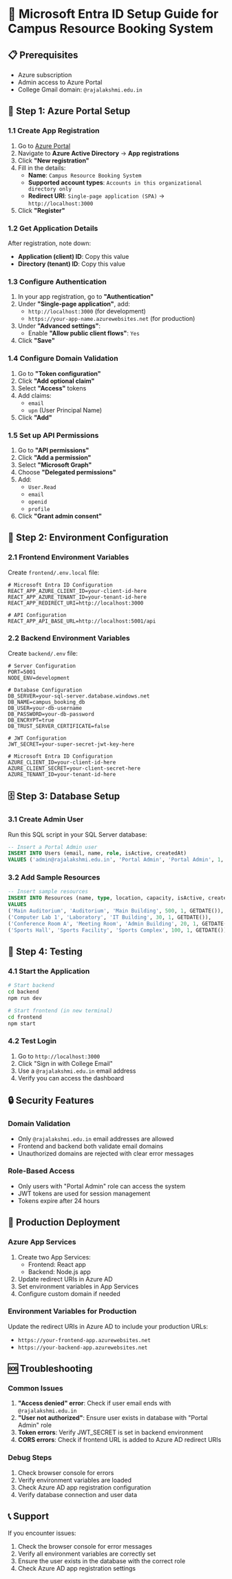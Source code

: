 # 🔐 Microsoft Entra ID Setup Guide for Campus Resource Booking System

## 📋 Prerequisites
- Azure subscription
- Admin access to Azure Portal
- College Gmail domain: `@rajalakshmi.edu.in`

## 🚀 Step 1: Azure Portal Setup

### 1.1 Create App Registration
1. Go to [Azure Portal](https://portal.azure.com)
2. Navigate to **Azure Active Directory** → **App registrations**
3. Click **"New registration"**
4. Fill in the details:
   - **Name**: `Campus Resource Booking System`
   - **Supported account types**: `Accounts in this organizational directory only`
   - **Redirect URI**: `Single-page application (SPA)` → `http://localhost:3000`
5. Click **"Register"**

### 1.2 Get Application Details
After registration, note down:
- **Application (client) ID**: Copy this value
- **Directory (tenant) ID**: Copy this value

### 1.3 Configure Authentication
1. In your app registration, go to **"Authentication"**
2. Under **"Single-page application"**, add:
   - `http://localhost:3000` (for development)
   - `https://your-app-name.azurewebsites.net` (for production)
3. Under **"Advanced settings"**:
   - Enable **"Allow public client flows"**: `Yes`
4. Click **"Save"**

### 1.4 Configure Domain Validation
1. Go to **"Token configuration"**
2. Click **"Add optional claim"**
3. Select **"Access"** tokens
4. Add claims:
   - `email`
   - `upn` (User Principal Name)
5. Click **"Add"**

### 1.5 Set up API Permissions
1. Go to **"API permissions"**
2. Click **"Add a permission"**
3. Select **"Microsoft Graph"**
4. Choose **"Delegated permissions"**
5. Add:
   - `User.Read`
   - `email`
   - `openid`
   - `profile`
6. Click **"Grant admin consent"**

## 🔧 Step 2: Environment Configuration

### 2.1 Frontend Environment Variables
Create `frontend/.env.local` file:
```env
# Microsoft Entra ID Configuration
REACT_APP_AZURE_CLIENT_ID=your-client-id-here
REACT_APP_AZURE_TENANT_ID=your-tenant-id-here
REACT_APP_REDIRECT_URI=http://localhost:3000

# API Configuration
REACT_APP_API_BASE_URL=http://localhost:5001/api
```

### 2.2 Backend Environment Variables
Create `backend/.env` file:
```env
# Server Configuration
PORT=5001
NODE_ENV=development

# Database Configuration
DB_SERVER=your-sql-server.database.windows.net
DB_NAME=campus_booking_db
DB_USER=your-db-username
DB_PASSWORD=your-db-password
DB_ENCRYPT=true
DB_TRUST_SERVER_CERTIFICATE=false

# JWT Configuration
JWT_SECRET=your-super-secret-jwt-key-here

# Microsoft Entra ID Configuration
AZURE_CLIENT_ID=your-client-id-here
AZURE_CLIENT_SECRET=your-client-secret-here
AZURE_TENANT_ID=your-tenant-id-here
```

## 🗄️ Step 3: Database Setup

### 3.1 Create Admin User
Run this SQL script in your SQL Server database:
```sql
-- Insert a Portal Admin user
INSERT INTO Users (email, name, role, isActive, createdAt)
VALUES ('admin@rajalakshmi.edu.in', 'Portal Admin', 'Portal Admin', 1, GETDATE());
```

### 3.2 Add Sample Resources
```sql
-- Insert sample resources
INSERT INTO Resources (name, type, location, capacity, isActive, createdAt)
VALUES 
('Main Auditorium', 'Auditorium', 'Main Building', 500, 1, GETDATE()),
('Computer Lab 1', 'Laboratory', 'IT Building', 30, 1, GETDATE()),
('Conference Room A', 'Meeting Room', 'Admin Building', 20, 1, GETDATE()),
('Sports Hall', 'Sports Facility', 'Sports Complex', 100, 1, GETDATE());
```

## 🧪 Step 4: Testing

### 4.1 Start the Application
```bash
# Start backend
cd backend
npm run dev

# Start frontend (in new terminal)
cd frontend
npm start
```

### 4.2 Test Login
1. Go to `http://localhost:3000`
2. Click "Sign in with College Email"
3. Use a `@rajalakshmi.edu.in` email address
4. Verify you can access the dashboard

## 🔒 Security Features

### Domain Validation
- Only `@rajalakshmi.edu.in` email addresses are allowed
- Frontend and backend both validate email domains
- Unauthorized domains are rejected with clear error messages

### Role-Based Access
- Only users with "Portal Admin" role can access the system
- JWT tokens are used for session management
- Tokens expire after 24 hours

## 🚀 Production Deployment

### Azure App Services
1. Create two App Services:
   - Frontend: React app
   - Backend: Node.js app
2. Update redirect URIs in Azure AD
3. Set environment variables in App Services
4. Configure custom domain if needed

### Environment Variables for Production
Update the redirect URIs in Azure AD to include your production URLs:
- `https://your-frontend-app.azurewebsites.net`
- `https://your-backend-app.azurewebsites.net`

## 🆘 Troubleshooting

### Common Issues
1. **"Access denied" error**: Check if user email ends with `@rajalakshmi.edu.in`
2. **"User not authorized"**: Ensure user exists in database with "Portal Admin" role
3. **Token errors**: Verify JWT_SECRET is set in backend environment
4. **CORS errors**: Check if frontend URL is added to Azure AD redirect URIs

### Debug Steps
1. Check browser console for errors
2. Verify environment variables are loaded
3. Check Azure AD app registration configuration
4. Verify database connection and user data

## 📞 Support
If you encounter issues:
1. Check the browser console for error messages
2. Verify all environment variables are correctly set
3. Ensure the user exists in the database with the correct role
4. Check Azure AD app registration settings
